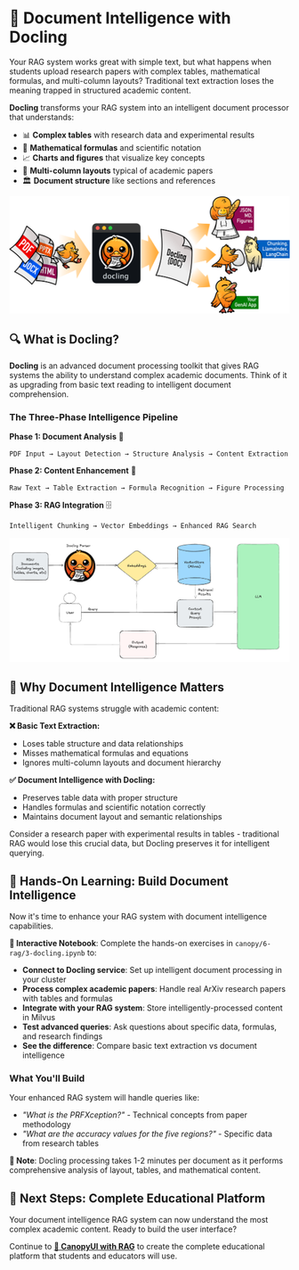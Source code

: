 # 🐣 Document Intelligence with Docling

Your RAG system works great with simple text, but what happens when students upload research papers with complex tables, mathematical formulas, and multi-column layouts? Traditional text extraction loses the meaning trapped in structured academic content.

**Docling** transforms your RAG system into an intelligent document processor that understands:

* 📊 **Complex tables** with research data and experimental results
* 🧮 **Mathematical formulas** and scientific notation
* 📈 **Charts and figures** that visualize key concepts
* 📝 **Multi-column layouts** typical of academic papers
* 🏛️ **Document structure** like sections and references

![Docling](images/rag3.png)

## 🔍 What is Docling?

**Docling** is an advanced document processing toolkit that gives RAG systems the ability to understand complex academic documents. Think of it as upgrading from basic text reading to intelligent document comprehension.

### The Three-Phase Intelligence Pipeline

**Phase 1: Document Analysis** 📄
```
PDF Input → Layout Detection → Structure Analysis → Content Extraction
```

**Phase 2: Content Enhancement** 🔧  
```
Raw Text → Table Extraction → Formula Recognition → Figure Processing
```

**Phase 3: RAG Integration** 🗄️
```
Intelligent Chunking → Vector Embeddings → Enhanced RAG Search
```

![LLS RAG and Docling Architecture Diagram](images/rag4.png)

## 🧠 Why Document Intelligence Matters

Traditional RAG systems struggle with academic content:

**❌ Basic Text Extraction:**
- Loses table structure and data relationships
- Misses mathematical formulas and equations
- Ignores multi-column layouts and document hierarchy

**✅ Document Intelligence with Docling:**
- Preserves table data with proper structure
- Handles formulas and scientific notation correctly
- Maintains document layout and semantic relationships

Consider a research paper with experimental results in tables - traditional RAG would lose this crucial data, but Docling preserves it for intelligent querying.

## 🧪 Hands-On Learning: Build Document Intelligence

Now it's time to enhance your RAG system with document intelligence capabilities.

**📓 Interactive Notebook**: Complete the hands-on exercises in `canopy/6-rag/3-docling.ipynb` to:

- **Connect to Docling service**: Set up intelligent document processing in your cluster
- **Process complex academic papers**: Handle real ArXiv research papers with tables and formulas
- **Integrate with your RAG system**: Store intelligently-processed content in Milvus
- **Test advanced queries**: Ask questions about specific data, formulas, and research findings
- **See the difference**: Compare basic text extraction vs document intelligence

### What You'll Build

Your enhanced RAG system will handle queries like:
- *"What is the PRFXception?"* - Technical concepts from paper methodology
- *"What are the accuracy values for the five regions?"* - Specific data from research tables

**📌 Note**: Docling processing takes 1-2 minutes per document as it performs comprehensive analysis of layout, tables, and mathematical content.

## 🎯 Next Steps: Complete Educational Platform

Your document intelligence RAG system can now understand the most complex academic content. Ready to build the user interface?

Continue to **[🌳 CanopyUI with RAG](5-canopyui-rag.md)** to create the complete educational platform that students and educators will use.